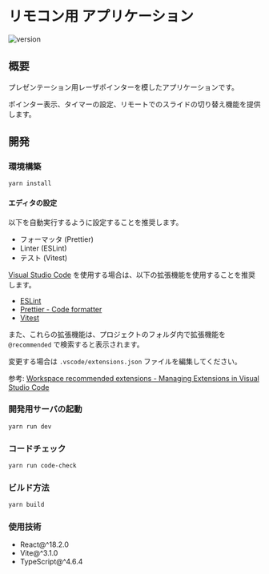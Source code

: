 # リモコン用 アプリケーション

![version](https://img.shields.io/badge/version-1.1.0__SNAPSHOT-blue.svg)

## 概要

プレゼンテーション用レーザポインターを模したアプリケーションです。

ポインター表示、タイマーの設定、リモートでのスライドの切り替え機能を提供します。

## 開発

### 環境構築

```sh
yarn install
```

#### エディタの設定

以下を自動実行するように設定することを推奨します。

- フォーマッタ (Prettier)
- Linter (ESLint)
- テスト (Vitest)

[Visual Studio Code](https://code.visualstudio.com/) を使用する場合は、以下の拡張機能を使用することを推奨します。

- [ESLint](https://marketplace.visualstudio.com/items?itemName=dbaeumer.vscode-eslint)
- [Prettier - Code formatter](https://marketplace.visualstudio.com/items?itemName=esbenp.prettier-vscode)
- [Vitest](https://marketplace.visualstudio.com/items?itemName=ZixuanChen.vitest-explorer)

また、これらの拡張機能は、プロジェクトのフォルダ内で拡張機能を `@recommended` で検索すると表示されます。

変更する場合は `.vscode/extensions.json` ファイルを編集してください。

参考: [Workspace recommended extensions - Managing Extensions in Visual Studio Code](https://code.visualstudio.com/docs/editor/extension-marketplace#_workspace-recommended-extensions)

### 開発用サーバの起動

```sh
yarn run dev
```

### コードチェック

```sh
yarn run code-check
```

### ビルド方法

```sh
yarn build
```

### 使用技術

- React@^18.2.0
- Vite@^3.1.0
- TypeScript@^4.6.4

